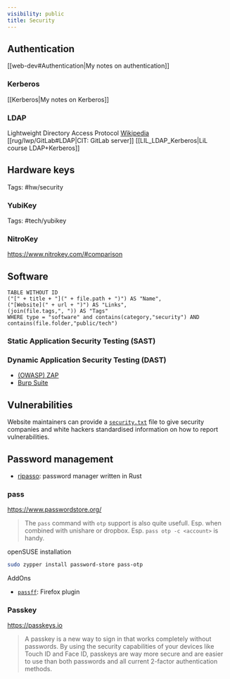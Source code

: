 ```yaml
---
visibility: public
title: Security
---
```

## Authentication

[[web-dev#Authentication|My notes on authentication]]

### Kerberos

[[Kerberos|My notes on Kerberos]]

### LDAP

Lightweight Directory Access Protocol
[Wikipedia](https://en.wikipedia.org/wiki/Lightweight_Directory_Access_Protocol)
[[rug/lwp/GitLab#LDAP|CIT: GitLab server]]
[[LIL_LDAP_Kerberos|LiL course LDAP+Kerberos]]

## Hardware keys

Tags: #hw/security

### YubiKey

Tags: #tech/yubikey

### NitroKey

<https://www.nitrokey.com/#comparison>


## Software

```dataview
TABLE WITHOUT ID
("[" + title + "](" + file.path + ")") AS "Name",
("[Website](" + url + ")") AS "Links",
(join(file.tags,", ")) AS "Tags"
WHERE type = "software" and contains(category,"security") AND contains(file.folder,"public/tech")
```


### Static Application Security Testing (SAST)

### Dynamic Application Security Testing (DAST)

- [(OWASP) ZAP](https://www.zaproxy.org/)
- [Burp Suite](https://portswigger.net/burp)

## Vulnerabilities

Website maintainers can provide a [`security.txt`][security.txt] file to give security companies and white hackers standardised information on how to report vulnerabilities.

## Password management

- [ripasso](https://github.com/cortex/ripasso): password manager written in Rust

### pass

<https://www.passwordstore.org/>
> The `pass` command with `otp` support is also quite usefull. Esp. when combined with unishare or dropbox.
> Esp. `pass otp -c <account>` is handy.

openSUSE installation

```bash
sudo zypper install password-store pass-otp
```

AddOns

- [`passff`](https://github.com/passff/passff#readme): Firefox plugin

### Passkey

<https://passkeys.io>
> A passkey is a new way to sign in that works completely without passwords. By using the security capabilities of your devices like Touch ID and Face ID, passkeys are way more secure and are easier to use than both passwords and all current 2-factor authentication methods.


[security.txt]: <https://en.wikipedia.org/wiki/Security.txt>